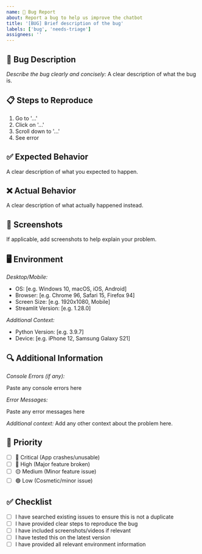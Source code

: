 ```yaml
---
name: 🐛 Bug Report
about: Report a bug to help us improve the chatbot
title: '[BUG] Brief description of the bug'
labels: ['bug', 'needs-triage']
assignees: ''
---
```


## 🐛 Bug Description

*Describe the bug clearly and concisely:*
A clear description of what the bug is.

## 📋 Steps to Reproduce

1. Go to '...'
2. Click on '...'
3. Scroll down to '...'
4. See error

## ✅ Expected Behavior

A clear description of what you expected to happen.

## ❌ Actual Behavior

A clear description of what actually happened instead.

## 📸 Screenshots

If applicable, add screenshots to help explain your problem.

## 🖥 Environment

*Desktop/Mobile:*
- OS: [e.g. Windows 10, macOS, iOS, Android]
- Browser: [e.g. Chrome 96, Safari 15, Firefox 94]
- Screen Size: [e.g. 1920x1080, Mobile]
- Streamlit Version: [e.g. 1.28.0]

*Additional Context:*
- Python Version: [e.g. 3.9.7]
- Device: [e.g. iPhone 12, Samsung Galaxy S21]

## 🔍 Additional Information

*Console Errors (if any):*

Paste any console errors here


*Error Messages:*

Paste any error messages here


*Additional context:*
Add any other context about the problem here.

## 🎯 Priority

- [ ] 🚨 Critical (App crashes/unusable)
- [ ] 🔴 High (Major feature broken)
- [ ] 🟡 Medium (Minor feature issue)
- [ ] 🟢 Low (Cosmetic/minor issue)

## ✅ Checklist

- [ ] I have searched existing issues to ensure this is not a duplicate
- [ ] I have provided clear steps to reproduce the bug
- [ ] I have included screenshots/videos if relevant
- [ ] I have tested this on the latest version
- [ ] I have provided all relevant environment information
